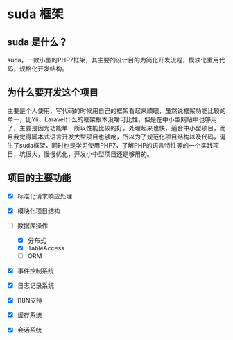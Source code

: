 # suda 框架

## suda 是什么？

suda，一款小型的PHP7框架，其主要的设计目的为简化开发流程，模块化重用代码，规格化开发结构。

## 为什么要开发这个项目

主要是个人使用，写代码的时候用自己的框架看起来顺眼，虽然说框架功能比较的单一，比Yii、Laravel什么的框架根本没啥可比性，但是在中小型网站中也够用了，主要是因为功能单一所以性能比较的好，处理起来也快，适合中小型项目，而且我觉得脚本式语言开发大型项目也够呛，所以为了规范化项目结构以及代码，诞生了suda框架，同时也是学习使用PHP7，了解PHP的语言特性等的一个实践项目，坑很大，慢慢优化，开发小中型项目还是够用的。

## 项目的主要功能

- [x] 标准化请求响应处理
- [x] 模块化项目结构
- [ ] 数据库操作
    - [x] 分布式
    - [x] TableAccess
    - [ ] ORM
- [x] 事件控制系统
- [x] 日志记录系统
- [x] I18N支持
- [x] 缓存系统
- [x] 会话系统

